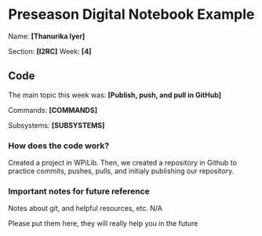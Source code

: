 # Preseason Digital Notebook Example
Name: **[Thanurika Iyer]**

Section: **[I2RC]**
Week: **[4]**


## Code

The main topic this week was: **[Publish, push, and pull in GitHub]**

Commands: **[COMMANDS]**

Subsystems: **[SUBSYSTEMS]**

### How does the code work?
Created a project in WPiLib. Then, we created a repository in Github to practice commits, pushes, pulls, and initialy publishing our repository. 


### Important notes for future reference
Notes about git, and helpful resources, etc. 
N/A

Please put them here, they will really help you in the future 